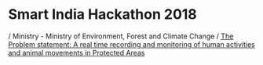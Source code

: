 # Smart India Hackathon 2018
/ Ministry - Ministry of Environment, Forest and Climate Change
/ [The Problem statement: A real time recording and monitoring of human activities and animal movements in Protected Areas](https://innovate.mygov.in/sih_ps/a-real-time-recording-and-monitoring-of-human-activities-and-animal-movements-in-protected-areas/)
